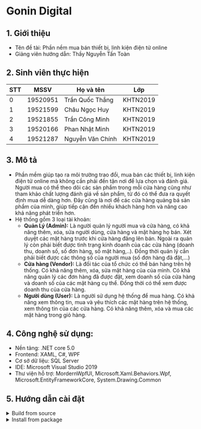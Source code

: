  # Gonin Digital
  
 ## 1. Giới thiệu
- Tên đề tài: Phần nềm mua bán thiết bị, linh kiện điện tử online
- Giảng viên hướng dẫn: Thầy Nguyễn Tấn Toàn

## 2. Sinh viên thực hiện

| STT | MSSV     | Họ và tên                | Lớp      |
| --- | -------- | ------------------------ | -------- |
| 0   | 19520951 | Trần Quốc Thắng          | KHTN2019 |
| 1   | 19521599 | Châu Ngọc Huy            | KHTN2019 |
| 2   | 19521855 | Trần Công Minh           | KHTN2019 |
| 3   | 19520166 | Phan Nhật Minh           | KHTN2019 |
| 4   | 19521287 | Nguyễn Văn Chính         | KHTN2019 |


## 3. Mô tả
- Phần mềm giúp tạo ra môi trường trao đổi, mua bán các thiết bị, linh kiện điện tử online mà không cần phải đến tận nơi để lựa chọn và đánh giá. Người mua có thể theo dõi các sản phẩm trong mỗi cửa hàng cũng như tham khảo chất lượng đánh giá về sản phẩm, từ đó có thể đưa ra quyết định mua dễ dàng hơn. Đây cũng là nơi để các cửa hàng quảng bá sản phẩm của mình, giúp tiếp cận đến nhiều khách hàng hơn và nâng cao khả năng phát triển hơn. 
- Hệ thống gồm 3 loại tài khoản:
  + **Quản Lý (Admin):**
Là người quản lý người mua và cửa hàng, có khả năng thêm, xóa, sửa người dùng, cửa hàng và mặt hàng họ bán. Xét duyệt các mặt hàng trước khi cửa hàng đăng lên bán. Ngoài ra quản lý còn phải biết được tình trạng kinh doanh của các cửa hàng (doanh thu, doanh số, số đơn hàng, số mặt hàng,..). Đồng thời quản lý cần phải biết được các thông số của người mua (số đơn hàng đã đặt,...)
  + **Cửa hàng (Vendor):**
Là đối tác của tổ chức có thể bán hàng trên hệ thống. Có khả năng thêm, xóa, sửa mặt hàng của của mình. Có khả năng quản lý các đơn hàng đã được đặt, xem doanh số của cửa hàng và doanh số của các mặt hàng cụ thể. Đồng thời có thể xem được doanh thu của cửa hàng.
  + **Người dùng (User):**
Là người sử dụng hệ thống để mua hàng. Có khả năng xem thông tin, mua và yêu thích các mặt hàng trên hệ thống, xem thông tin của các cửa hàng. Có khả năng thêm, xóa và mua các mặt hàng trong giỏ hàng. 
## 4. Công nghệ sử dụng:
- Nền tảng: .NET core 5.0
- Frontend: XAML, C#, WPF
- Cơ sở dữ liệu: SQL Server
- IDE: Microsoft Visual Studio 2019
- Thư viện hỗ trợ: MordernWpfUI, Microsoft.Xaml.Behaviors.Wpf, Microsoft.EntityFrameworkCore, System.Drawing.Common
## 5. Hướng dẫn cài đặt
<details>
  <summary>Build from source </summary>
  
- Cài đặt Visual Studio và SQL Server
- Download hoặc clone reposity về máy
- Tạo database dựa trên file Assets/database.sql
- Mở project bằng Visual Studio và chạy file GoninDigital.sln 
 </details>
 <details>
  <summary>Install from package </summary>
  
- Download file zip tại mục release
- Giải nén file zip và mở để sử dụng 
 </details>



